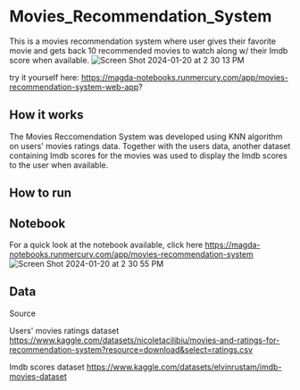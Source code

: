 # Movies_Recommendation_System
This is a movies recommendation system where user gives their favorite movie and gets back 10 recommended movies to watch along w/ their Imdb score when available.
![Screen Shot 2024-01-20 at 2 30 13 PM](https://github.com/ntetsika/Movies_Recommendation_System/assets/126838633/bc665142-dd72-414c-b2b4-64283399f18a)

try it yourself here: https://magda-notebooks.runmercury.com/app/movies-recommendation-system-web-app?

## How it works
The Movies Reccomendation System was developed using KNN algorithm on users' movies ratings data. Together with the users data, another dataset containing Imdb scores for the movies was used to display the Imdb scores to the user when available.

## How to run

## Notebook
For a quick look at the notebook available, click here https://magda-notebooks.runmercury.com/app/movies-recommendation-system
![Screen Shot 2024-01-20 at 2 30 55 PM](https://github.com/ntetsika/Movies_Recommendation_System/assets/126838633/0172777b-fc4f-4b08-b994-22cea6969526)

## Data
Source

Users' movies ratings dataset https://www.kaggle.com/datasets/nicoletacilibiu/movies-and-ratings-for-recommendation-system?resource=download&select=ratings.csv

Imdb scores dataset https://www.kaggle.com/datasets/elvinrustam/imdb-movies-dataset

